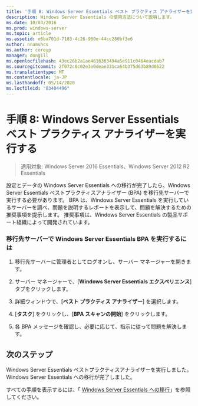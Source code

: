 ```yaml
---
title: '手順 8: Windows Server Essentials ベスト プラクティス アナライザーを実行する'
description: Windows Server Essentials の使用方法について説明します。
ms.date: 10/03/2016
ms.prod: windows-server
ms.topic: article
ms.assetid: e6ba701d-7183-4c26-960e-44cc280bf3e6
author: nnamuhcs
ms.author: coreyp
manager: dongill
ms.openlocfilehash: 43ec26b2a1ae4616363494a5e911c0464eacdab7
ms.sourcegitcommit: 2f072c0c02e3e0deae331ca64b375d63b89d0522
ms.translationtype: MT
ms.contentlocale: ja-JP
ms.lasthandoff: 05/14/2020
ms.locfileid: "83404496"
---
```

# <a name="step-8-run-the-windows-server-essentials-best-practices-analyzer"></a>手順 8: Windows Server Essentials ベスト プラクティス アナライザーを実行する

>適用対象: Windows Server 2016 Essentials、Windows Server 2012 R2 Essentials

設定とデータの Windows Server Essentials への移行が完了したら、Windows Server Essentials ベストプラクティスアナライザー (BPA) を移行先サーバーで実行する必要があります。 BPA は、Windows Server Essentials を実行しているサーバーを調べ、問題を説明するレポートを表示して、問題を解決するための推奨事項を提示します。 推奨事項は、Windows Server Essentials の製品サポート組織によって開発されています。  
  
### <a name="to-run-the--windows-server-essentials-bpa-on-the-destination-server"></a>移行先サーバーで Windows Server Essentials BPA を実行するには  
  
1.  移行先サーバーに管理者としてログオンし、サーバー マネージャーを開きます。  
  
2.  サーバー マネージャーで、[**Windows Server Essentials エクスペリエンス**] タブをクリックします。  
  
3.  詳細ウィンドウで、[**ベスト プラクティス アナライザー**] を選択します。  
  
4.  [**タスク**] をクリックし、[**BPA スキャンの開始**] をクリックします。  
  
5.  各 BPA メッセージを確認し、必要に応じて、指示に従って問題を解決します。  
  
## <a name="next-steps"></a>次のステップ  
 Windows Server Essentials ベストプラクティスアナライザーを実行しました。 Windows Server Essentials への移行が完了しました。  
  

すべての手順を表示するには、「 [Windows Server Essentials への移行](Migrate-from-Previous-Versions-to-Windows-Server-Essentials-or-Windows-Server-Essentials-Experience.md)」を参照してください。

